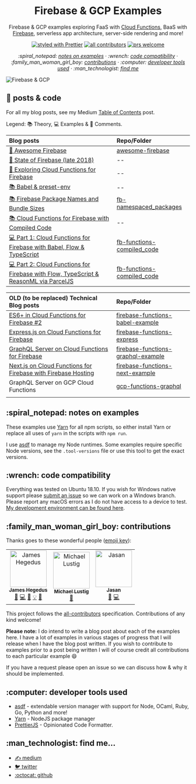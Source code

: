 <h1 align="center">Firebase & GCP Examples</h1>

<p align="center">
Firebase & GCP examples exploring FaaS with <a href="https://firebase.google.com/docs/functions/">Cloud Functions</a>, BaaS with <a href="https://firebase.google.com/">Firebase</a>, serverless app architecture, server-side rendering and more!
</p>

<!-- badges -->

<p align="center">
  <a href="https://github.com/prettier/prettier"><img alt="styled with Prettier" src="https://img.shields.io/badge/code_style-prettier-ff69b4.svg?style=flat" /></a>
  <a href="#contribs"><img alt="all contributors" src="https://img.shields.io/badge/all_contributors-1-orange.svg?style=flat" /></a>
  <a href="#contribs"><img alt="prs welcome" src="https://img.shields.io/badge/PRs-welcome-brightgreen.svg?style=flat" /></a>
</p>

<!-- toc -->

<p align="center">
    <em>
      :spiral_notepad: <a href="#notes">notes on examples</a>
      · :wrench: <a href="#code-compat">code compatibility</a>
      · :family_man_woman_girl_boy: <a href="#contribs">contributions</a>
      · :computer: <a href="#dev-tools">developer tools used</a>
      · :man_technologist: <a href="#find-me">find me</a>
    </em>
</p>

<img
    src='https://cdn-images-1.medium.com/max/1000/1*gJJhD2GynUDikKl5OWbk_w.gif'
    title='Firebase & Google Cloud Platform Examples'
    alt="Firebase & GCP"
/>

<h2 id="posts-n-code">📑 posts & code</h2>

For all my blog posts, see my Medium [Table of Contents](https://medium.com/@jthegedus/table-of-contents-ec337953b39b) post.

Legend: 📚 Theory, 💻 Examples & 💬 Comments.

| Blog posts                                                                                                                                                                                                  | Repo/Folder                                                       |
| :---------------------------------------------------------------------------------------------------------------------------------------------------------------------------------------------------------- | :---------------------------------------------------------------- |
| [💬 Awesome Firebase](https://medium.com/@jthegedus/awesome-firebase-6876cb9563e4)                                                                                                                          | [awesome-firebase](https://github.com/jthegedus/awesome-firebase) |
| [💬 State of Firebase (late 2018)](https://medium.com/@jthegedus/the-state-of-firebase-late-18-e74e6d4a940e)                                                                                                | --                                                                |
| [💬 Exploring Cloud Functions for Firebase](https://medium.com/@jthegedus/exploring-cloud-functions-for-firebase-cdf62297349e)                                                                              | --                                                                |
| [📚 Babel & preset-env](https://medium.com/@jthegedus/babel-preset-env-cbc0bbf06b8f)                                                                                                                        | --                                                                |
| [📚 Firebase Package Names and Bundle Sizes](https://medium.com/@jthegedus/firebase-package-names-and-bundle-sizes-ec10cede63f1)                                                                            | [fb-namespaced_packages](/fb-namespaced_packages)                 |
| [📚 Cloud Functions for Firebase with Compiled Code](https://medium.com/@jthegedus/cloud-functions-for-firebase-with-compiled-code-e234e83462dc)                                                            | --                                                                |
| [💻 Part 1: Cloud Functions for Firebase with Babel, Flow & TypeScript](https://medium.com/@jthegedus/cloud-functions-for-firebase-with-babel-flow-typescript-796606628d37)                                 | [fb-functions-compiled_code](/fb-functions-compiled_code)         |
| [💻 Part 2: Cloud Functions for Firebase with Flow, TypeScript & ReasonML via ParcelJS](https://medium.com/@jthegedus/cloud-functions-for-firebase-with-flow-typescript-reasonml-via-parceljs-bf94dd5b325c) | [fb-functions-compiled_code](/fb-functions-compiled_code)         |

| OLD (to be replaced) Technical Blog posts                                                                                                                                 | Repo/Folder                                                                                                                         |
| :------------------------------------------------------------------------------------------------------------------------------------------------------------------------ | :---------------------------------------------------------------------------------------------------------------------------------- |
| [ES6+ in Cloud Functions for Firebase #2](https://medium.com/@jthegedus/es6-in-cloud-functions-for-firebase-2-415d15205468)                                               | [firebase-functions-babel-example](https://github.com/jthegedus/firebase-gcp-examples/tree/deprecated/firebase-functions-es6-babel) |
| [Express.js on Cloud Functions for Firebase](https://medium.com/@jthegedus/express-js-on-cloud-functions-for-firebase-86ed26f9144c)                                       | [firebase-functions-express](/fb-functions-express)                                                                                 |
| [GraphQL Server on Cloud Functions for Firebase](https://medium.com/@jthegedus/graphql-server-on-cloud-functions-for-firebase-ae97441399c0)                               | [firebase-functions-graphql-example](https://github.com/jthegedus/firebase-functions-graphql-example)                               |
| [Next.js on Cloud Functions for Firebase with Firebase Hosting](https://medium.com/@jthegedus/next-js-on-cloud-functions-for-firebase-with-firebase-hosting-7911465298f2) | [firebase-functions-next-example](https://github.com/jthegedus/firebase-functions-next-example)                                     |
| GraphQL Server on GCP Cloud Functions                                                                                                                                     | [gcp-functions-graphql](/gcp-functions-graphql)                                                                                     |
| []()                                                                                                                                                                      | [](/)                                                                                                                               |

<h2 id="notes">:spiral_notepad: notes on examples</h2>

These examples use [Yarn](https://yarnpkg.com/) for all npm scripts, so either install Yarn or replace all uses of `yarn` in the scripts with `npm run`.

I use [asdf](https://github.com/asdf-vm/asdf) to manage my Node runtimes. Some examples require specific Node versions, see the `.tool-versions` file or use this tool to get the exact versions.

<h2 id="code-compat">:wrench: code compatibility</h2>

Everything was tested on Ubuntu 18.10. If you wish for Windows native support please [submit an issue](https://github.com/jthegedus/firebase-gcp-examples/issues/new) so we can work on a Windows branch. Please report any macOS errors as I do not have access to a device to test. [My development environment can be found here](https://github.com/jthegedus/dotfiles).

<h2 id="contribs">:family_man_woman_girl_boy: contributions</h2>

Thanks goes to these wonderful people ([emoji key](https://github.com/kentcdodds/all-contributors#emoji-key)):

<!-- ALL-CONTRIBUTORS-LIST:START - Do not remove or modify this section -->
<!-- prettier-ignore -->
<table><tr><td align="center"><a href="https://medium.com/@jthegedus"><img src="https://avatars2.githubusercontent.com/u/20798510?v=4" width="100px;" alt="James Hegedus"/><br /><sub><b>James Hegedus</b></sub></a><br /><a href="#blog-jthegedus" title="Blogposts">📝</a> <a href="https://github.com/jthegedus/firebase-gcp-examples/commits?author=jthegedus" title="Code">💻</a> <a href="https://github.com/jthegedus/firebase-gcp-examples/commits?author=jthegedus" title="Documentation">📖</a> <a href="#example-jthegedus" title="Examples">💡</a> <a href="#ideas-jthegedus" title="Ideas, Planning, & Feedback">🤔</a></td><td align="center"><a href="https://www.linkedin.com/in/michaellustig"><img src="https://avatars2.githubusercontent.com/u/6922904?v=4" width="100px;" alt="Michael Lustig"/><br /><sub><b>Michael Lustig</b></sub></a><br /><a href="https://github.com/jthegedus/firebase-gcp-examples/issues?q=author%3Atechnoplato" title="Bug reports">🐛</a></td><td align="center"><a href="https://jasansingh.com"><img src="https://avatars3.githubusercontent.com/u/13863953?v=4" width="100px;" alt="Jasan"/><br /><sub><b>Jasan</b></sub></a><br /><a href="https://github.com/jthegedus/firebase-gcp-examples/issues?q=author%3Ajasan-s" title="Bug reports">🐛</a> <a href="https://github.com/jthegedus/firebase-gcp-examples/commits?author=jasan-s" title="Code">💻</a></td></tr></table>

<!-- ALL-CONTRIBUTORS-LIST:END -->

This project follows the [all-contributors](https://github.com/kentcdodds/all-contributors) specification. Contributions of any kind welcome!

**Please note:** I do intend to write a blog post about each of the examples here. I have a lot of examples in various stages of progress that I will release when I have the blog post written. If you wish to contribute to examples prior to a post being written I will of course credit all contributions to each particular example :smile:

If you have a request please open an issue so we can discuss how & why it should be implemented.

<h2 id="dev-tools">:computer: developer tools used</h2>

- [asdf](https://github.com/asdf-vm/asdf) - extendable version manager with support for Node, OCaml, Ruby, Go, Python and more!
- [Yarn](https://github.com/yarnpkg/yarn) - NodeJS package manager
- [PrettierJS](https://prettier.io/) - Opinionated Code Formatter.

<h2 id="find-me">:man_technologist: find me...</h2>

<ul>
  <li><a href="https://medium.com/@jthegedus">✍️ medium</a></li>
  <li><a href="https://twitter.com/jthegedus">🐦 twitter</a></li>
  <li><a href="https://github.com/jthegedus">:octocat: github</a></li>
</ul>
